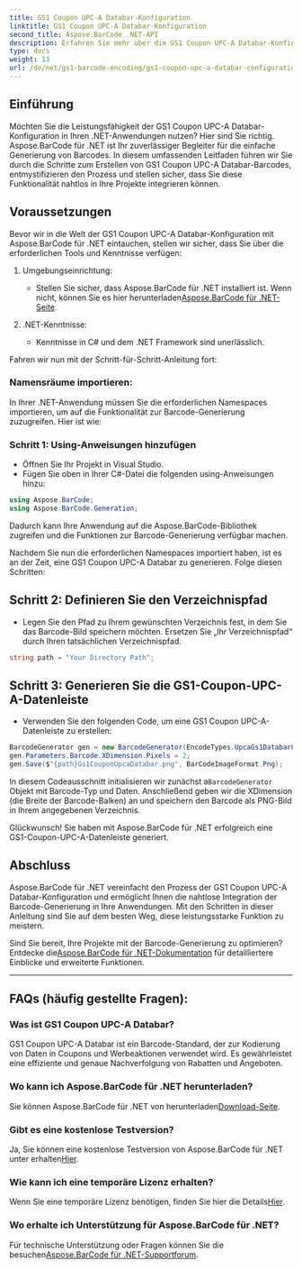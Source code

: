 ```yaml
---
title: GS1 Coupon UPC-A Databar-Konfiguration
linktitle: GS1 Coupon UPC-A Databar-Konfiguration
second_title: Aspose.BarCode .NET-API
description: Erfahren Sie mehr über die GS1 Coupon UPC-A Databar-Konfiguration mit Aspose.BarCode für .NET. Erstellen Sie ganz einfach Barcodes. Jetzt loslegen!
type: docs
weight: 13
url: /de/net/gs1-barcode-encoding/gs1-coupon-upc-a-databar-configuration/
---
```


## Einführung

Möchten Sie die Leistungsfähigkeit der GS1 Coupon UPC-A Databar-Konfiguration in Ihren .NET-Anwendungen nutzen? Hier sind Sie richtig. Aspose.BarCode für .NET ist Ihr zuverlässiger Begleiter für die einfache Generierung von Barcodes. In diesem umfassenden Leitfaden führen wir Sie durch die Schritte zum Erstellen von GS1 Coupon UPC-A Databar-Barcodes, entmystifizieren den Prozess und stellen sicher, dass Sie diese Funktionalität nahtlos in Ihre Projekte integrieren können.

## Voraussetzungen

Bevor wir in die Welt der GS1 Coupon UPC-A Databar-Konfiguration mit Aspose.BarCode für .NET eintauchen, stellen wir sicher, dass Sie über die erforderlichen Tools und Kenntnisse verfügen:

1. Umgebungseinrichtung:
   - Stellen Sie sicher, dass Aspose.BarCode für .NET installiert ist. Wenn nicht, können Sie es hier herunterladen[Aspose.BarCode für .NET-Seite](https://releases.aspose.com/barcode/net/).

2. .NET-Kenntnisse:
   - Kenntnisse in C# und dem .NET Framework sind unerlässlich.

Fahren wir nun mit der Schritt-für-Schritt-Anleitung fort:

### Namensräume importieren:

In Ihrer .NET-Anwendung müssen Sie die erforderlichen Namespaces importieren, um auf die Funktionalität zur Barcode-Generierung zuzugreifen. Hier ist wie:

### Schritt 1: Using-Anweisungen hinzufügen
- Öffnen Sie Ihr Projekt in Visual Studio.
- Fügen Sie oben in Ihrer C#-Datei die folgenden using-Anweisungen hinzu:

```csharp
using Aspose.BarCode;
using Aspose.BarCode.Generation;
```

Dadurch kann Ihre Anwendung auf die Aspose.BarCode-Bibliothek zugreifen und die Funktionen zur Barcode-Generierung verfügbar machen.

Nachdem Sie nun die erforderlichen Namespaces importiert haben, ist es an der Zeit, eine GS1 Coupon UPC-A Databar zu generieren. Folge diesen Schritten:

## Schritt 2: Definieren Sie den Verzeichnispfad
- Legen Sie den Pfad zu Ihrem gewünschten Verzeichnis fest, in dem Sie das Barcode-Bild speichern möchten. Ersetzen Sie „Ihr Verzeichnispfad“ durch Ihren tatsächlichen Verzeichnispfad.

```csharp
string path = "Your Directory Path";
```

## Schritt 3: Generieren Sie die GS1-Coupon-UPC-A-Datenleiste
- Verwenden Sie den folgenden Code, um eine GS1 Coupon UPC-A-Datenleiste zu erstellen:

```csharp
BarcodeGenerator gen = new BarcodeGenerator(EncodeTypes.UpcaGs1DatabarCoupon, "123456789012(8110)ASPOSE");
gen.Parameters.Barcode.XDimension.Pixels = 2;
gen.Save($"{path}Gs1CouponUpcaDatabar.png", BarCodeImageFormat.Png);
```

 In diesem Codeausschnitt initialisieren wir zunächst a`BarcodeGenerator` Objekt mit Barcode-Typ und Daten. Anschließend geben wir die XDimension (die Breite der Barcode-Balken) an und speichern den Barcode als PNG-Bild in Ihrem angegebenen Verzeichnis.

Glückwunsch! Sie haben mit Aspose.BarCode für .NET erfolgreich eine GS1-Coupon-UPC-A-Datenleiste generiert.

## Abschluss

Aspose.BarCode für .NET vereinfacht den Prozess der GS1 Coupon UPC-A Databar-Konfiguration und ermöglicht Ihnen die nahtlose Integration der Barcode-Generierung in Ihre Anwendungen. Mit den Schritten in dieser Anleitung sind Sie auf dem besten Weg, diese leistungsstarke Funktion zu meistern.

 Sind Sie bereit, Ihre Projekte mit der Barcode-Generierung zu optimieren? Entdecke die[Aspose.BarCode für .NET-Dokumentation](https://reference.aspose.com/barcode/net/) für detailliertere Einblicke und erweiterte Funktionen.

---

## FAQs (häufig gestellte Fragen):

### Was ist GS1 Coupon UPC-A Databar?
GS1 Coupon UPC-A Databar ist ein Barcode-Standard, der zur Kodierung von Daten in Coupons und Werbeaktionen verwendet wird. Es gewährleistet eine effiziente und genaue Nachverfolgung von Rabatten und Angeboten.

### Wo kann ich Aspose.BarCode für .NET herunterladen?
 Sie können Aspose.BarCode für .NET von herunterladen[Download-Seite](https://releases.aspose.com/barcode/net/).

### Gibt es eine kostenlose Testversion?
 Ja, Sie können eine kostenlose Testversion von Aspose.BarCode für .NET unter erhalten[Hier](https://releases.aspose.com/).

### Wie kann ich eine temporäre Lizenz erhalten?
 Wenn Sie eine temporäre Lizenz benötigen, finden Sie hier die Details[Hier](https://purchase.aspose.com/temporary-license/).

### Wo erhalte ich Unterstützung für Aspose.BarCode für .NET?
 Für technische Unterstützung oder Fragen können Sie die besuchen[Aspose.BarCode für .NET-Supportforum](https://forum.aspose.com/c/barcode/13).

